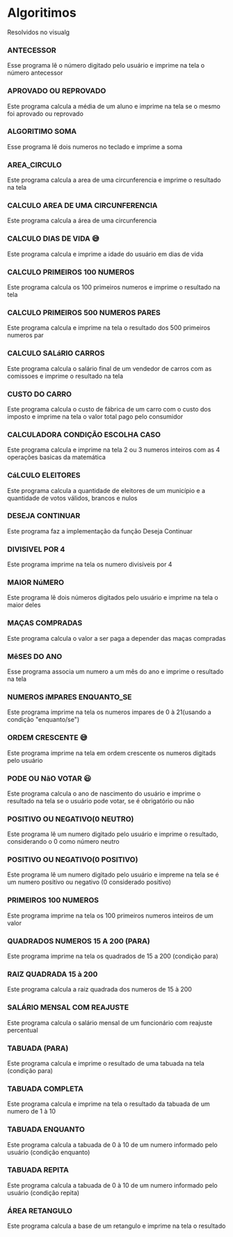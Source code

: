 # Algoritimos
 Resolvidos no visualg 
 
 ### ANTECESSOR
Esse programa lê o número digitado pelo usuário e imprime na tela o número antecessor

### APROVADO OU REPROVADO
 Este programa calcula a média de um aluno e imprime na tela se o mesmo foi aprovado ou reprovado
 
 ### ALGORITIMO SOMA
 Esse programa lê dois numeros no teclado e imprime a soma

### AREA_CIRCULO
Este programa calcula a area de uma circunferencia e imprime o resultado na tela

### CALCULO AREA DE UMA CIRCUNFERENCIA
Este programa calcula a área de uma circunferencia

### CALCULO DIAS DE VIDA :sweat_smile:
Este programa calcula e imprime a idade do usuário em dias de vida

### CALCULO PRIMEIROS 100 NUMEROS
Este programa calcula os 100 primeiros numeros e imprime o resultado na tela

### CALCULO PRIMEIROS 500 NUMEROS PARES
Este programa calcula e imprime na tela o resultado dos 500 primeiros numeros par

### CALCULO SALáRIO CARROS
Este programa calcula o salário final de um vendedor de carros com as comissoes e imprime o resultado na tela

### CUSTO DO CARRO
Este programa calcula o custo de fábrica de um carro com o custo dos imposto e imprime na tela o valor total pago pelo consumidor

### CALCULADORA CONDIÇÃO  ESCOLHA CASO
Este programa calcula e imprime na tela 2 ou 3 numeros inteiros com as 4 operações basicas da matemática

### CáLCULO ELEITORES
Este programa calcula a quantidade de eleitores de um município e a quantidade de votos válidos, brancos e nulos

### DESEJA CONTINUAR
Este programa faz a implementação da função Deseja Continuar

### DIVISIVEL POR 4
Este programa imprime na tela os numero divisíveis por 4

### MAIOR NúMERO
Este programa lê dois números digitados pelo usuário e imprime na tela o maior deles

### MAÇAS COMPRADAS
Este programa calcula o valor a ser paga a depender das maças compradas

### MêSES DO ANO
Esse programa associa um numero a um mês do ano e imprime o resultado na tela

### NUMEROS íMPARES ENQUANTO_SE
Este programa imprime na tela os numeros impares de 0 à 21(usando a condição "enquanto/se")

### ORDEM CRESCENTE :sweat_smile:
Este programa imprime na tela em ordem crescente os numeros digitads pelo usuário

### PODE OU NãO VOTAR :smiley:
Este programa calcula o ano de nascimento do usuário e imprime o resultado na tela se o usuário pode votar, se é obrigatório ou não

### POSITIVO OU NEGATIVO(0 NEUTRO)
Este programa lê um numero digitado pelo usuário e imprime o resultado, considerando o 0 como número neutro

### POSITIVO OU NEGATIVO(0 POSITIVO)
Este programa lê um numero digitado pelo usuário e impreme na tela se é um numero positivo ou negativo (0 considerado positivo)

### PRIMEIROS 100 NUMEROS
Este programa imprime na tela os 100 primeiros numeros inteiros de um valor

### QUADRADOS NUMEROS 15 A 200 (PARA)
Este programa imprime na tela os quadrados de 15 a 200 (condição para)

### RAIZ QUADRADA 15 à 200
Este programa calcula a raiz quadrada dos numeros de 15 à 200

### SALÁRIO MENSAL COM REAJUSTE
Este programa calcula o salário mensal de um funcionário com reajuste percentual

### TABUADA (PARA)
Este programa calcula e imprime o resultado de uma tabuada na tela  (condição para)

### TABUADA COMPLETA
Este programa calcula e imprime na tela o resultado da tabuada de um numero de 1 à 10

### TABUADA ENQUANTO
Este programa calcula a tabuada de 0 à 10 de um numero informado pelo usuário (condição enquanto)

### TABUADA REPITA
Este programa calcula a tabuada de 0 à 10 de um numero informado pelo usuário (condição repita)

### ÁREA RETANGULO
Este programa calcula a base de um retangulo e imprime na tela o resultado





